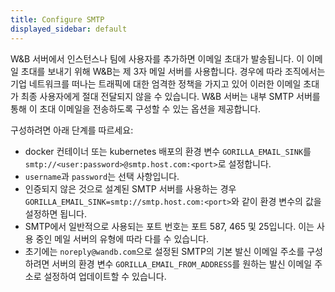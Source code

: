 ```yaml
---
title: Configure SMTP
displayed_sidebar: default
---
```


W&B 서버에서 인스턴스나 팀에 사용자를 추가하면 이메일 초대가 발송됩니다. 이 이메일 초대를 보내기 위해 W&B는 제 3자 메일 서버를 사용합니다. 경우에 따라 조직에서는 기업 네트워크를 떠나는 트래픽에 대한 엄격한 정책을 가지고 있어 이러한 이메일 초대가 최종 사용자에게 절대 전달되지 않을 수 있습니다. W&B 서버는 내부 SMTP 서버를 통해 이 초대 이메일을 전송하도록 구성할 수 있는 옵션을 제공합니다.

구성하려면 아래 단계를 따르세요:

- docker 컨테이너 또는 kubernetes 배포의 환경 변수 `GORILLA_EMAIL_SINK`를 `smtp://<user:password>@smtp.host.com:<port>`로 설정합니다.
- `username`과 `password`는 선택 사항입니다.
- 인증되지 않은 것으로 설계된 SMTP 서버를 사용하는 경우 `GORILLA_EMAIL_SINK=smtp://smtp.host.com:<port>`와 같이 환경 변수의 값을 설정하면 됩니다.
- SMTP에서 일반적으로 사용되는 포트 번호는 포트 587, 465 및 25입니다. 이는 사용 중인 메일 서버의 유형에 따라 다를 수 있습니다.
- 초기에는 `noreply@wandb.com`으로 설정된 SMTP의 기본 발신 이메일 주소를 구성하려면 서버의 환경 변수 `GORILLA_EMAIL_FROM_ADDRESS`를 원하는 발신 이메일 주소로 설정하여 업데이트할 수 있습니다.